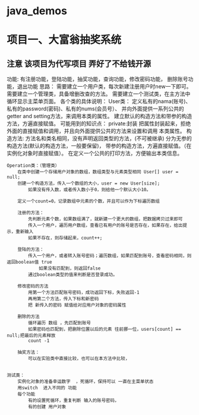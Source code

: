 # java_demos
# 项目一、大富翁抽奖系统
## 注意 该项目为代写项目 弄好了不给钱开源
功能: 有注册功能，登陆功能，抽奖功能，查询功能，修改密码功能，
	  删除账号功能，退出功能
思路： 
	需要建立一个用户类，每次新建注册用户时new一下即可。
	需要建立一个管理类，具备增删改查的方法。
	需要建立一个测试类，在主方法中循环显示主菜单页面。
各个类的具体说明：
	User类：
		定义私有的nama(账号)、私有的password(密码)、私有的nums(会员号）、
		并向外面提供一系列公共的getter and setting方法，来调用本类的属性。
		建立默认的构造方法和带参的构造方法，方遍直接赋值。
		可能用到的知识点：
			private:封装
				把属性封装起来，拒绝外面的直接赋值和调用，并且向外面提供公共的方法来设置和调用 本类属性。
			构造方法:
				方法名和类名相同，没有声明返回类型的方法，(不可被继承)
				分为无参的构造方法(默认的构造方法，一般要保留)，
				带参的构造方法，方遍直接赋值。（在实例化对象时直接赋值）。
			在定义一个公共的打印方法，方便输出本类信息。
	
	Operation类：（管理类）
		在类中创建一个存储用户对象的数组，数组类型与元素类型相同 User[] user = null;
		创建一个构造方法，传入一个数组的大小，user = new User[size];
			如果没有传入数，或者传入数小于0，则给他一个默认大小10。
		
		定义一个count=0，记录数组中元素的个数，并且可以作为下标遍历数组
		
		注册的方法：
			先判断元素个数，如果数组满了，就新建一个更大的数组，把数据拷贝过来即可
			传入一个用户，遍历用户数组，查看已有用户的账号是否存在，如果存在，给出提示，重新输入
			如果不存在，则存储起来，count++;
		
		登陆的方法：
			传入一个用户，或者转入账号密码；遍历数组，如果匹配到账号，查看密码相同，则返回boolean值 true
				如果没有匹配到，则返回false
            通过boolean类型的值来判断是否登录成功。				
					
		修改密码的方法
			用第一个方法匹配账号密码，成功返回下标，失败返回-1
			再用第二个方法，传入下标和新密码       
			把 新传入的密码 赋值给对应用户对象的密码属性 
		
		删除的方法
		    循环遍历 数组 ，先匹配到账号
		    如果密码也匹配到，把删除位置以后的元素 往前挪一位，users[count] == null;把最后的元素释放
		    count -1

		抽奖方法：
			可以在实验类中直接比较，也可以在本方法中比较，

			
	测试类：
		实例化对象的准备幸运数字  ，死循环，保持可以 一直在主菜单状态
  		用switch  进入不同的 功能
		每个功能 
			有的设置死循环，重复判断 输入的账号密码，
			有的创建 用户对象
